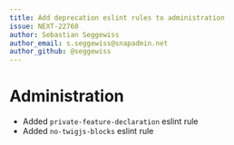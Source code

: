 ```yaml
---
title: Add deprecation eslint rules to administration
issue: NEXT-22760
author: Sebastian Seggewiss
author_email: s.seggewiss@snapadmin.net
author_github: @seggewiss
---
```

# Administration
* Added `private-feature-declaration` eslint rule
* Added `no-twigjs-blocks` eslint rule
